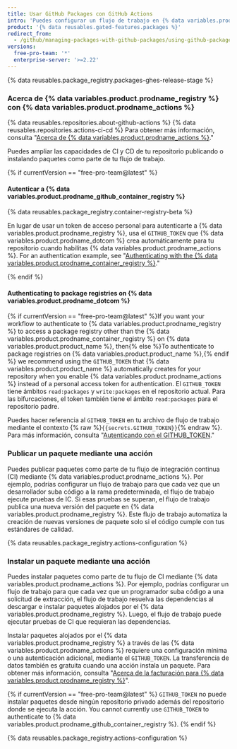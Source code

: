 ```yaml
---
title: Usar GitHub Packages con GitHub Actions
intro: 'Puedes configurar un flujo de trabajo en {% data variables.product.prodname_actions %} para publicar o instalar automáticamente un paquete desde {% data variables.product.prodname_registry %}.'
product: '{% data reusables.gated-features.packages %}'
redirect_from:
  - /github/managing-packages-with-github-packages/using-github-packages-with-github-actions
versions:
  free-pro-team: '*'
  enterprise-server: '>=2.22'
---
```


{% data reusables.package_registry.packages-ghes-release-stage %}

### Acerca de {% data variables.product.prodname_registry %} con {% data variables.product.prodname_actions %}

{% data reusables.repositories.about-github-actions %} {% data reusables.repositories.actions-ci-cd %} Para obtener más información, consulta "[Acerca de {% data variables.product.prodname_actions %}](/github/automating-your-workflow-with-github-actions/about-github-actions)."

Puedes ampliar las capacidades de CI y CD de tu repositorio publicando o instalando paquetes como parte de tu flujo de trabajo.

{% if currentVersion == "free-pro-team@latest" %}
#### Autenticar a {% data variables.product.prodname_github_container_registry %}

{% data reusables.package_registry.container-registry-beta %}

En lugar de usar un token de acceso personal para autenticarte a {% data variables.product.prodname_registry %}, usa el `GITHUB_TOKEN` que {% data variables.product.prodname_dotcom %} crea automáticamente para tu repositorio cuando habilitas {% data variables.product.prodname_actions %}. For an authentication example, see "[Authenticating with the {% data variables.product.prodname_container_registry %}](/packages/getting-started-with-github-container-registry/migrating-to-github-container-registry-for-docker-images#authenticating-with-the-container-registry)."

{% endif %}

#### Authenticating to package registries on {% data variables.product.prodname_dotcom %}

{% if currentVersion == "free-pro-team@latest" %}If you want your workflow to authenticate to {% data variables.product.prodname_registry %} to access a package registry other than the {% data variables.product.prodname_container_registry %} on {% data variables.product.product_name %}, then{% else %}To authenticate to package registries on {% data variables.product.product_name %},{% endif %} we recommend using the `GITHUB_TOKEN` that {% data variables.product.product_name %} automatically creates for your repository when you enable {% data variables.product.prodname_actions %} instead of a personal access token for authentication. El `GITHUB_TOKEN` tiene ámbitos `read:packages` y `write:packages` en el repositorio actual. Para las bifurcaciones, el token también tiene el ámbito `read:packages` para el repositorio padre.

Puedes hacer referencia al `GITHUB_TOKEN` en tu archivo de flujo de trabajo mediante el contexto {% raw %}`{{secrets.GITHUB_TOKEN}}`{% endraw %}. Para más información, consulta "[Autenticando con el GITHUB_TOKEN](/actions/automating-your-workflow-with-github-actions/authenticating-with-the-github_token)."

### Publicar un paquete mediante una acción

Puedes publicar paquetes como parte de tu flujo de integración continua (CI) mediante {% data variables.product.prodname_actions %}. Por ejemplo, podrías configurar un flujo de trabajo para que cada vez que un desarrollador suba código a la rama predeterminada, el flujo de trabajo ejecute pruebas de IC. Si esas pruebas se superan, el flujo de trabajo publica una nueva versión del paquete en {% data variables.product.prodname_registry %}. Este flujo de trabajo automatiza la creación de nuevas versiones de paquete solo si el código cumple con tus estándares de calidad.

{% data reusables.package_registry.actions-configuration %}

### Instalar un paquete mediante una acción

Puedes instalar paquetes como parte de tu flujo de CI mediante {% data variables.product.prodname_actions %}. Por ejemplo, podrías configurar un flujo de trabajo para que cada vez que un programador suba código a una solicitud de extracción, el flujo de trabajo resuelva las dependencias al descargar e instalar paquetes alojados por el {% data variables.product.prodname_registry %}. Luego, el flujo de trabajo puede ejecutar pruebas de CI que requieran las dependencias.

Instalar paquetes alojados por el {% data variables.product.prodname_registry %} a través de las {% data variables.product.prodname_actions %} requiere una configuración mínima o una autenticación adicional, mediante el `GITHUB_TOKEN`. La transferencia de datos también es gratuita cuando una acción instala un paquete. Para obtener más información, consulta "[Acerca de la facturación para {% data variables.product.prodname_registry %}](/github/setting-up-and-managing-billing-and-payments-on-github/about-billing-for-github-packages)".

{% if currentVersion == "free-pro-team@latest" %}
`GITHUB_TOKEN` no puede instalar paquetes desde ningún repositorio privado además del repositorio donde se ejecuta la acción.  You cannot currently use `GITHUB_TOKEN` to authenticate to {% data variables.product.prodname_github_container_registry %}.
{% endif %}

{% data reusables.package_registry.actions-configuration %}
